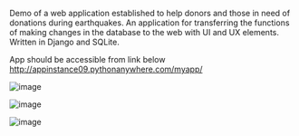 Demo of a web application established to help donors and those in need of donations during earthquakes. An application for transferring the functions of making changes in the database to the web with UI and UX elements. Written in Django and SQLite.

App should be accessible from link below
http://appinstance09.pythonanywhere.com/myapp/

![image](https://github.com/BBBakir/S.O.S/assets/92781750/c5a9afd6-b861-4c1e-abf1-4c69bc76f432)

![image](https://github.com/BBBakir/S.O.S/assets/92781750/9ac2b595-eea0-4cac-82ac-e71232fe7ec3)

![image](https://github.com/BBBakir/S.O.S/assets/92781750/dc616f77-9ed9-464d-92cd-b9611e21d9dc)
